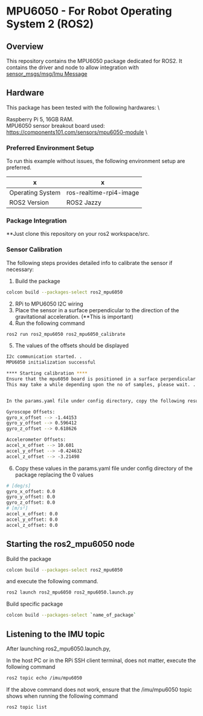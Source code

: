 # MPU6050 - For Robot Operating System 2 (ROS2)

## Overview

This repository contains the MPU6050 package dedicated for ROS2. It contains the driver and node to allow integration with [sensor_msgs/msg/Imu Message](https://docs.ros2.org/foxy/api/sensor_msgs/msg/Imu.html)

## Hardware

This package has been tested with the following hardwares: \

Raspberry Pi 5, 16GB RAM. \
MPU6050 sensor breakout board used: https://components101.com/sensors/mpu6050-module \

### Preferred Environment Setup

To run this example without issues, the following environment setup are preferred.

|        x          |              x            |
|------------------|--------------------------|
| Operating System | ros-realtime-rpi4-image  |
| ROS2 Version     | ROS2 Jazzy              |

### Package Integration

**Just clone this repository on your ros2 workspace/src.

### Sensor Calibration

The following steps provides detailed info to calibrate the sensor if necessary:

1. Build the package
```bash
colcon build --packages-select ros2_mpu6050
```
2. RPi to MPU6050 I2C wiring 
3. Place the sensor in a surface perpendicular to the direction of the gravitational acceleration. (**This is important)
4. Run the following command
```bash
ros2 run ros2_mpu6050 ros2_mpu6050_calibrate
```
5. The values of the offsets should be displayed
```bash
I2c communication started. .
MPU6050 initialization successful

**** Starting calibration ****
Ensure that the mpu6050 board is positioned in a surface perpendicular to the direction gravitational accelleration
This may take a while depending upon the no of samples, please wait. . .


In the params.yaml file under config directory, copy the following results accordingly

Gyroscope Offsets: 
gyro_x_offset --> -1.44153
gyro_y_offset --> 0.596412
gyro_z_offset --> 0.618626

Accelerometer Offsets: 
accel_x_offset --> 10.601
accel_y_offset --> -0.424632
accel_z_offset --> -3.21498
```
6. Copy these values in the params.yaml file under config directory of the package replacing the 0 values
```bash
# [deg/s]
gyro_x_offset: 0.0
gyro_y_offset: 0.0
gyro_z_offset: 0.0
# [m/s²]
accel_x_offset: 0.0
accel_y_offset: 0.0
accel_z_offset: 0.0
```

## Starting the ros2_mpu6050 node

Build the package
```bash
colcon build --packages-select ros2_mpu6050
```
and execute the following command.

```bash
ros2 launch ros2_mpu6050 ros2_mpu6050.launch.py
```
Build specific package

```bash
colcon build --packages-select `name_of_package`
```

## Listening to the IMU topic

After launching ros2_mpu6050.launch.py,

In the host PC or in the RPi SSH client terminal, does not matter, execute the following command

```bash
ros2 topic echo /imu/mpu6050
```

If the above command does not work, ensure that the /imu/mpu6050 topic shows when running the following command

```bash
ros2 topic list
```
